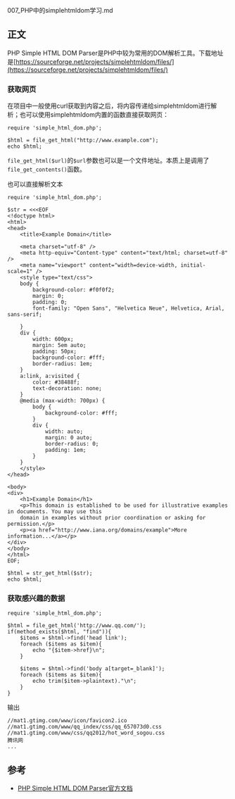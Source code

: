 007_PHP中的simplehtmldom学习.md

## 正文

PHP Simple HTML DOM Parser是PHP中较为常用的DOM解析工具。下载地址是[https://sourceforge.net/projects/simplehtmldom/files/](https://sourceforge.net/projects/simplehtmldom/files/)

### 获取网页

在项目中一般使用curl获取到内容之后，将内容传递给simplehtmldom进行解析；也可以使用simplehtmldom内置的函数直接获取网页：

```
require 'simple_html_dom.php';

$html = file_get_html("http://www.example.com");
echo $html;
```

`file_get_html($url)`的`$url`参数也可以是一个文件地址。本质上是调用了`file_get_contents()`函数。

也可以直接解析文本

```
require 'simple_html_dom.php';

$str = <<<EOF
<!doctype html>
<html>
<head>
    <title>Example Domain</title>

    <meta charset="utf-8" />
    <meta http-equiv="Content-type" content="text/html; charset=utf-8" />
    <meta name="viewport" content="width=device-width, initial-scale=1" />
    <style type="text/css">
    body {
        background-color: #f0f0f2;
        margin: 0;
        padding: 0;
        font-family: "Open Sans", "Helvetica Neue", Helvetica, Arial, sans-serif;
        
    }
    div {
        width: 600px;
        margin: 5em auto;
        padding: 50px;
        background-color: #fff;
        border-radius: 1em;
    }
    a:link, a:visited {
        color: #38488f;
        text-decoration: none;
    }
    @media (max-width: 700px) {
        body {
            background-color: #fff;
        }
        div {
            width: auto;
            margin: 0 auto;
            border-radius: 0;
            padding: 1em;
        }
    }
    </style>    
</head>

<body>
<div>
    <h1>Example Domain</h1>
    <p>This domain is established to be used for illustrative examples in documents. You may use this
    domain in examples without prior coordination or asking for permission.</p>
    <p><a href="http://www.iana.org/domains/example">More information...</a></p>
</div>
</body>
</html>
EOF;

$html = str_get_html($str);
echo $html;
```

### 获取感兴趣的数据

```
require 'simple_html_dom.php';

$html = file_get_html('http://www.qq.com/');
if(method_exists($html, "find")){
    $items = $html->find('head link');
    foreach ($items as $item){
        echo "{$item->href}\n";
    }

    $items = $html->find('body a[target=_blank]');
    foreach ($items as $item){
        echo trim($item->plaintext)."\n";
    }
}
```

输出

```
//mat1.gtimg.com/www/icon/favicon2.ico
//mat1.gtimg.com/www/qq_index/css/qq_657073d0.css
//mat1.gtimg.com/www/css/qq2012/hot_word_sogou.css
腾讯网
...
```

## 参考

- [PHP Simple HTML DOM Parser官方文档](http://simplehtmldom.sourceforge.net/)
